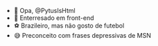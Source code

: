 - 👋 Opa, @PytusIsHtml
- 🎨 Enterresado em front-end
- ⚽ Brazileiro, mas não gosto de futebol
- 😅 Preconceito com frases depressivas de MSN

<!---
PytusIsHtml/PytusIsHtml is a ✨ special ✨ repository because its `README.md` (this file) appears on your GitHub profile.
You can click the Preview link to take a look at your changes.
--->
